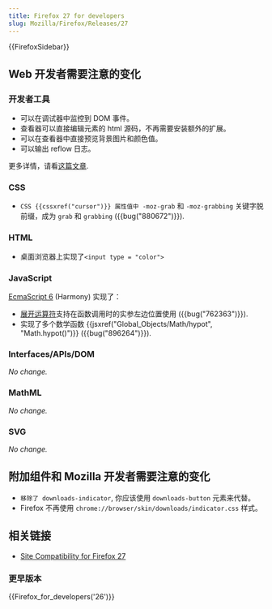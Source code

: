 ```yaml
---
title: Firefox 27 for developers
slug: Mozilla/Firefox/Releases/27
---
```

{{FirefoxSidebar}}

## Web 开发者需要注意的变化

### 开发者工具

- 可以在调试器中监控到 DOM 事件。
- 查看器可以直接编辑元素的 html 源码，不再需要安装额外的扩展。
- 可以在查看器中直接预览背景图片和颜色值。
- 可以输出 reflow 日志。

更多详情，请看[这篇文章](https://hacks.mozilla.org/2013/11/firefox-developer-tools-episode-27-edit-as-html-codemirror-more/).

### CSS

- `CSS {{cssxref("cursor")}} 属性值中 -moz-grab` 和 `-moz-grabbing` 关键字脱前缀，成为 `grab` 和 `grabbing` ({{bug("880672")}}).

### HTML

- 桌面浏览器上实现了`<input type = "color">`

### JavaScript

[EcmaScript 6](/en-US/docs/Web/JavaScript/ECMAScript_6_support_in_Mozilla) (Harmony) 实现了：

- [展开运算符](http://wiki.ecmascript.org/doku.php?id=harmony:spread)支持在函数调用时的实参左边位置使用 ({{bug("762363")}}).
- 实现了多个数学函数 {{jsxref("Global_Objects/Math/hypot", "Math.hypot()")}} ({{bug("896264")}}).

### Interfaces/APIs/DOM

_No change._

### MathML

_No change._

### SVG

_No change._

## 附加组件和 Mozilla 开发者需要注意的变化

- `移除了 downloads-indicator`, 你应该使用 `downloads-button` 元素来代替。
- Firefox 不再使用 `chrome://browser/skin/downloads/indicator.css` 样式。

## 相关链接

- [Site Compatibility for Firefox 27](/en-US/docs/Mozilla/Firefox/Releases/27/Site_Compatibility)

### 更早版本

{{Firefox_for_developers('26')}}
